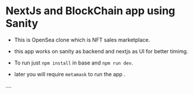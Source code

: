 # NextJs and BlockChain app using Sanity

- This is OpenSea clone which is NFT sales marketplace.
- this app works on sanity as backend and nextjs as UI for better timimg.

- To run just ```npm install``` in base and ```npm run dev```.
- later you will require ```metamask``` to run the app .

....
